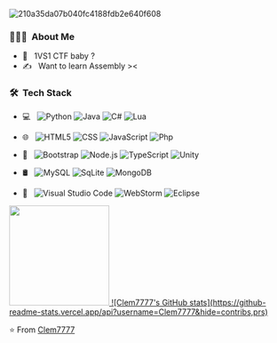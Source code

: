 ![210a35da07b040fc4188fdb2e640f608](https://user-images.githubusercontent.com/104678798/167266019-e69a4122-2c3e-4dbc-bacd-f3d03661fe07.gif)

<h3> 👨🏻‍💻 &nbsp;About Me </h3>

- 🤔 &nbsp; 1VS1 CTF baby ? 
- ✍️ &nbsp; Want to learn Assembly ><


<h3> 🛠 &nbsp;Tech Stack</h3>

- 💻 &nbsp;
  ![Python](https://img.shields.io/badge/-Python-333333?style=flat&logo=python)
  ![Java](https://img.shields.io/badge/-Java-333333?style=flat&logo=Java&logoColor=orange)
  ![C#](https://img.shields.io/badge/-C%23-333333?style=flat&logo=c-sharp&logoColor=green)
  ![Lua](https://img.shields.io/badge/-Lua-333333?style=flat&logo=Lua&logoColor=white)
  
- 🌐 &nbsp;
  ![HTML5](https://img.shields.io/badge/-HTML5-333333?style=flat&logo=HTML5)
  ![CSS](https://img.shields.io/badge/-CSS-333333?style=flat&logo=CSS3&logoColor=1572B6)
  ![JavaScript](https://img.shields.io/badge/-JavaScript-333333?style=flat&logo=javascript)
  ![Php](https://img.shields.io/badge/PHP-333333?style=flat&logo=Php&logoColor=white)
  
- 🚀 &nbsp;
  ![Bootstrap](https://img.shields.io/badge/-Bootstrap-333333?style=flat&logo=bootstrap&logoColor=563D7C)
  ![Node.js](https://img.shields.io/badge/-Node.js-333333?style=flat&logo=node.js)
  ![TypeScript](https://img.shields.io/badge/-TypeScript-333333?style=flat&logo=TypeScript&logoColor=white)
  ![Unity](https://img.shields.io/badge/Unity-333333?style=flat&logo=unity&logoColor=white)
   
- 🛢 &nbsp;
  ![MySQL](https://img.shields.io/badge/-MySQL-333333?style=flat&logo=mysql)
  ![SqLite](https://img.shields.io/badge/-MariaDB-333333?style=flat&logo=mariadb&logoColor=white)
  ![MongoDB](https://img.shields.io/badge/-MongoDB-333333?style=flat&logo=mongodb)
  
- 🔧 &nbsp;
  ![Visual Studio Code](https://img.shields.io/badge/-Visual%20Studio%20Code-333333?style=flat&logo=visual-studio-code&logoColor=007ACC)
  ![WebStorm](https://img.shields.io/badge/-WebStorm-333333?style=flat&logo=eclipse-ide&logoColor=white)
  ![Eclipse](https://img.shields.io/badge/-Eclipse-333333?style=flat&logo=eclipse-ide&logoColor=2C2255)

<a href="https://github.com/Clem7777">
  <img height="180em" src="https://github-readme-stats.vercel.app/api?username=Clem7777&theme=buefy&show_icons=true" />
  ![Clem7777's GitHub stats](https://github-readme-stats.vercel.app/api?username=Clem7777&hide=contribs,prs)
</a>

⭐️ From [Clem7777](https://github.com/Clem7777)
